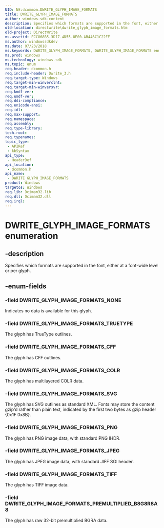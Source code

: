 ```yaml
---
UID: NE:dcommon.DWRITE_GLYPH_IMAGE_FORMATS
title: DWRITE_GLYPH_IMAGE_FORMATS
author: windows-sdk-content
description: Specifies which formats are supported in the font, either at a font-wide level or per glyph.
old-location: directwrite\dwrite_glyph_image_formats.htm
old-project: DirectWrite
ms.assetid: ECC868B5-3D17-4D55-8E00-AB446C1C22FE
ms.author: windowssdkdev
ms.date: 07/23/2018
ms.keywords: DWRITE_GLYPH_IMAGE_FORMATS, DWRITE_GLYPH_IMAGE_FORMATS enumeration [Direct Write], DWRITE_GLYPH_IMAGE_FORMATS_CFF, DWRITE_GLYPH_IMAGE_FORMATS_COLR, DWRITE_GLYPH_IMAGE_FORMATS_JPEG, DWRITE_GLYPH_IMAGE_FORMATS_NONE, DWRITE_GLYPH_IMAGE_FORMATS_PNG, DWRITE_GLYPH_IMAGE_FORMATS_PREMULTIPLIED_B8G8R8A8, DWRITE_GLYPH_IMAGE_FORMATS_SVG, DWRITE_GLYPH_IMAGE_FORMATS_TIFF, DWRITE_GLYPH_IMAGE_FORMATS_TRUETYPE, dcommon/DWRITE_GLYPH_IMAGE_FORMATS, dcommon/DWRITE_GLYPH_IMAGE_FORMATS_CFF, dcommon/DWRITE_GLYPH_IMAGE_FORMATS_COLR, dcommon/DWRITE_GLYPH_IMAGE_FORMATS_JPEG, dcommon/DWRITE_GLYPH_IMAGE_FORMATS_NONE, dcommon/DWRITE_GLYPH_IMAGE_FORMATS_PNG, dcommon/DWRITE_GLYPH_IMAGE_FORMATS_PREMULTIPLIED_B8G8R8A8, dcommon/DWRITE_GLYPH_IMAGE_FORMATS_SVG, dcommon/DWRITE_GLYPH_IMAGE_FORMATS_TIFF, dcommon/DWRITE_GLYPH_IMAGE_FORMATS_TRUETYPE, directwrite.dwrite_glyph_image_formats
ms.prod: windows
ms.technology: windows-sdk
ms.topic: enum
req.header: dcommon.h
req.include-header: Dwrite_3.h
req.target-type: Windows
req.target-min-winverclnt: 
req.target-min-winversvr: 
req.kmdf-ver: 
req.umdf-ver: 
req.ddi-compliance: 
req.unicode-ansi: 
req.idl: 
req.max-support: 
req.namespace: 
req.assembly: 
req.type-library: 
tech.root: 
req.typenames: 
topic_type:
 - APIRef
 - kbSyntax
api_type:
 - HeaderDef
api_location:
 - dcommon.h
api_name:
 - DWRITE_GLYPH_IMAGE_FORMATS
product: Windows
targetos: Windows
req.lib: Dciman32.lib
req.dll: Dciman32.dll
req.irql: 
---
```


# DWRITE_GLYPH_IMAGE_FORMATS enumeration


## -description


Specifies which formats are supported in the font, either at a font-wide level or per glyph.


## -enum-fields




### -field DWRITE_GLYPH_IMAGE_FORMATS_NONE

Indicates no data is available for this glyph.


### -field DWRITE_GLYPH_IMAGE_FORMATS_TRUETYPE

The glyph has TrueType outlines.


### -field DWRITE_GLYPH_IMAGE_FORMATS_CFF

The glyph has CFF outlines.


### -field DWRITE_GLYPH_IMAGE_FORMATS_COLR

The glyph has multilayered COLR data.


### -field DWRITE_GLYPH_IMAGE_FORMATS_SVG

The glyph has SVG outlines as standard XML.  Fonts may store the content gzip'd rather than plain text, indicated by the first two bytes as gzip header {0x1F 0x8B}.


### -field DWRITE_GLYPH_IMAGE_FORMATS_PNG

The glyph has PNG image data, with standard PNG IHDR.


### -field DWRITE_GLYPH_IMAGE_FORMATS_JPEG

The glyph has JPEG image data, with standard JIFF SOI header.


### -field DWRITE_GLYPH_IMAGE_FORMATS_TIFF

The glyph has TIFF image data.


### -field DWRITE_GLYPH_IMAGE_FORMATS_PREMULTIPLIED_B8G8R8A8

The glyph has raw 32-bit premultiplied BGRA data.

